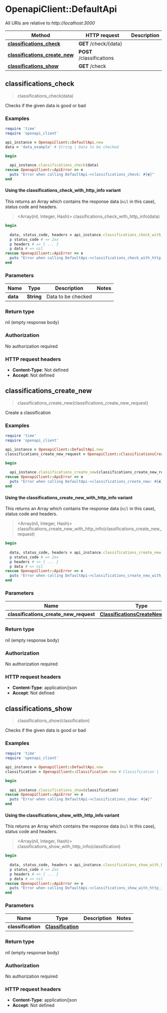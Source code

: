 # OpenapiClient::DefaultApi

All URIs are relative to *http://localhost:3000*

| Method | HTTP request | Description |
| ------ | ------------ | ----------- |
| [**classifications_check**](DefaultApi.md#classifications_check) | **GET** /check/{data} |  |
| [**classifications_create_new**](DefaultApi.md#classifications_create_new) | **POST** /classifications |  |
| [**classifications_show**](DefaultApi.md#classifications_show) | **GET** /check |  |


## classifications_check

> classifications_check(data)



Checks if the given data is good or bad

### Examples

```ruby
require 'time'
require 'openapi_client'

api_instance = OpenapiClient::DefaultApi.new
data = 'data_example' # String | Data to be checked

begin
  
  api_instance.classifications_check(data)
rescue OpenapiClient::ApiError => e
  puts "Error when calling DefaultApi->classifications_check: #{e}"
end
```

#### Using the classifications_check_with_http_info variant

This returns an Array which contains the response data (`nil` in this case), status code and headers.

> <Array(nil, Integer, Hash)> classifications_check_with_http_info(data)

```ruby
begin
  
  data, status_code, headers = api_instance.classifications_check_with_http_info(data)
  p status_code # => 2xx
  p headers # => { ... }
  p data # => nil
rescue OpenapiClient::ApiError => e
  puts "Error when calling DefaultApi->classifications_check_with_http_info: #{e}"
end
```

### Parameters

| Name | Type | Description | Notes |
| ---- | ---- | ----------- | ----- |
| **data** | **String** | Data to be checked |  |

### Return type

nil (empty response body)

### Authorization

No authorization required

### HTTP request headers

- **Content-Type**: Not defined
- **Accept**: Not defined


## classifications_create_new

> classifications_create_new(classifications_create_new_request)



Create a classification

### Examples

```ruby
require 'time'
require 'openapi_client'

api_instance = OpenapiClient::DefaultApi.new
classifications_create_new_request = OpenapiClient::ClassificationsCreateNewRequest.new({data: 'data_example'}) # ClassificationsCreateNewRequest | 

begin
  
  api_instance.classifications_create_new(classifications_create_new_request)
rescue OpenapiClient::ApiError => e
  puts "Error when calling DefaultApi->classifications_create_new: #{e}"
end
```

#### Using the classifications_create_new_with_http_info variant

This returns an Array which contains the response data (`nil` in this case), status code and headers.

> <Array(nil, Integer, Hash)> classifications_create_new_with_http_info(classifications_create_new_request)

```ruby
begin
  
  data, status_code, headers = api_instance.classifications_create_new_with_http_info(classifications_create_new_request)
  p status_code # => 2xx
  p headers # => { ... }
  p data # => nil
rescue OpenapiClient::ApiError => e
  puts "Error when calling DefaultApi->classifications_create_new_with_http_info: #{e}"
end
```

### Parameters

| Name | Type | Description | Notes |
| ---- | ---- | ----------- | ----- |
| **classifications_create_new_request** | [**ClassificationsCreateNewRequest**](ClassificationsCreateNewRequest.md) |  |  |

### Return type

nil (empty response body)

### Authorization

No authorization required

### HTTP request headers

- **Content-Type**: application/json
- **Accept**: Not defined


## classifications_show

> classifications_show(classification)



Checks if the given data is good or bad

### Examples

```ruby
require 'time'
require 'openapi_client'

api_instance = OpenapiClient::DefaultApi.new
classification = OpenapiClient::Classification.new # Classification | 

begin
  
  api_instance.classifications_show(classification)
rescue OpenapiClient::ApiError => e
  puts "Error when calling DefaultApi->classifications_show: #{e}"
end
```

#### Using the classifications_show_with_http_info variant

This returns an Array which contains the response data (`nil` in this case), status code and headers.

> <Array(nil, Integer, Hash)> classifications_show_with_http_info(classification)

```ruby
begin
  
  data, status_code, headers = api_instance.classifications_show_with_http_info(classification)
  p status_code # => 2xx
  p headers # => { ... }
  p data # => nil
rescue OpenapiClient::ApiError => e
  puts "Error when calling DefaultApi->classifications_show_with_http_info: #{e}"
end
```

### Parameters

| Name | Type | Description | Notes |
| ---- | ---- | ----------- | ----- |
| **classification** | [**Classification**](Classification.md) |  |  |

### Return type

nil (empty response body)

### Authorization

No authorization required

### HTTP request headers

- **Content-Type**: application/json
- **Accept**: Not defined

